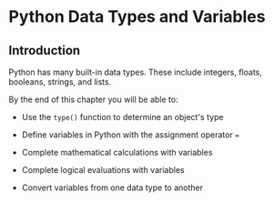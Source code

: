 
# Python Data Types and Variables
## Introduction

Python has many built-in data types. These include integers, floats, booleans, strings, and lists. 

By the end of this chapter you will be able to:

 * Use the ```type()``` function to determine an object's type
 
 * Define variables in Python with the assignment operator ```=```
 
 * Complete mathematical calculations with variables
 
 * Complete logical evaluations with variables
 
 * Convert variables from one data type to another
 

